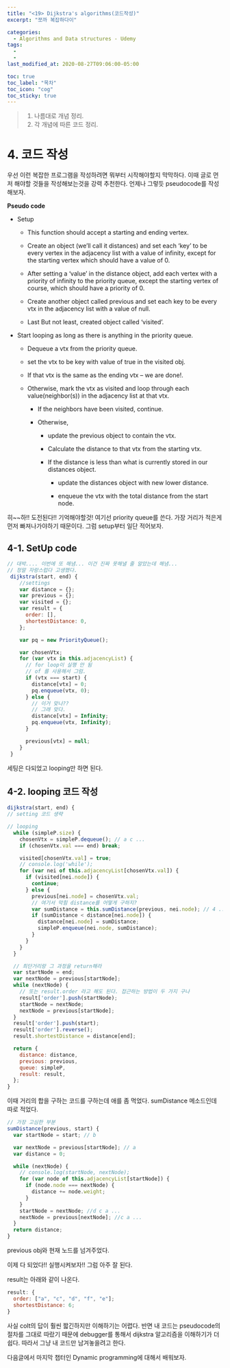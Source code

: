 ```yaml
---
title: "<19> Dijkstra's algorithms(코드작성)"
excerpt: "쪼까 복잡하다이"

categories:
  - Algorithms and Data structures - Udemy
tags:
  -
  -
last_modified_at: 2020-08-27T09:06:00-05:00

toc: true
toc_label: "목차"
toc_icon: "cog"
toc_sticky: true
---
```


> 1. 나름대로 개념 정리.
> 2. 각 개념에 따른 코드 정리.

# 4. 코드 작성

우선 이런 복잡한 프로그램을 작성하려면 뭐부터 시작해야할지 막막하다.
이때 글로 먼저 해야할 것들을 작성해보는것을 강력 추천한다. 언제나 그렇듯 pseudocode를 작성해보자.

**Pseudo code**

- Setup

  - This function should accept a starting and ending vertex.

  - Create an object (we’ll call it distances) and set each ‘key’ to be every vertex in the adjacency list with a value of infinity, except for the starting vertex which should have a value of 0.

  - After setting a ‘value’ in the distance object, add each vertex with a priority of infinity to the priority queue, except the starting vertex of course, which should have a priority of 0.

  - Create another object called previous and set each key to be every vtx in the adjacency list with a value of null.

  - Last But not least, created object called ‘visited’.

- Start looping as long as there is anything in the priority queue.

  - Dequeue a vtx from the priority queue.

  - set the vtx to be key with value of true in the visited obj.

  - If that vtx is the same as the ending vtx – we are done!.

  - Otherwise, mark the vtx as visited and loop through each value(neighbor(s)) in the adjacency list at that vtx.

    - If the neighbors have been visited, continue.

    - Otherwise,

      - update the previous object to contain the vtx.

      - Calculate the distance to that vtx from the starting vtx.

      - If the distance is less than what is currently stored in our distances object.

        - update the distances object with new lower distance.

        - enqueue the vtx with the total distance from the start node.

히~~하!! 도전된다!! 기억해야할것! 여기선 priority queue를 쓴다. 가장 거리가 적은게 먼저 빠져나가야하기 때문이다. 그럼 setup부터 일단 적어보자.

## 4-1. SetUp code

```javascript
// 대박.... 이번에 또 해냄... 이건 진짜 못해낼 줄 알았는데 해냄...
// 정말 자랑스럽다 고생했다.
 dijkstra(start, end) {
    //settings
    var distance = {};
    var previous = {};
    var visited = {};
    var result = {
      order: [],
      shortestDistance: 0,
    };

    var pq = new PriorityQueue();

    var chosenVtx;
    for (var vtx in this.adjacencyList) {
      // for loop이 실행 안 됨
      // of 를 사용해서 그럼.
      if (vtx === start) {
        distance[vtx] = 0;
        pq.enqueue(vtx, 0);
      } else {
        // 이거 맞나??
        // 그래 맞다.
        distance[vtx] = Infinity;
        pq.enqueue(vtx, Infinity);
      }

      previous[vtx] = null;
    }
 }
```

세팅은 다되었고 looping만 하면 된다.

## 4-2. looping 코드 작성

```javascript
dijkstra(start, end) {
// setting 코드 생략

// looping
  while (simpleP.size) {
    chosenVtx = simpleP.dequeue(); // a c ...
    if (chosenVtx.val === end) break;

    visited[chosenVtx.val] = true;
    // console.log('while');
    for (var nei of this.adjacencyList[chosenVtx.val]) {
      if (visited[nei.node]) {
        continue;
      } else {
        previous[nei.node] = chosenVtx.val;
        // 여기서 막힘 distance를 어떻게 구하지?
        var sumDistance = this.sumDistance(previous, nei.node); // 4 ...
        if (sumDistance < distance[nei.node]) {
          distance[nei.node] = sumDistance;
          simpleP.enqueue(nei.node, sumDistance);
        }
      }
    }
  }

  // 최단거리랑 그 과정을 return해라
  var startNode = end;
  var nextNode = previous[startNode];
  while (nextNode) {
    // 또는 result.order 라고 해도 된다. 접근하는 방법이 두 가지 구나
    result['order'].push(startNode);
    startNode = nextNode;
    nextNode = previous[startNode];
  }
  result['order'].push(start);
  result['order'].reverse();
  result.shortestDistance = distance[end];

  return {
    distance: distance,
    previous: previous,
    queue: simpleP,
    result: result,
  };
}
```

이때 거리의 합을 구하는 코드를 구하는데 애를 좀 먹었다. sumDistance 메소드인데 따로 적었다.

```javascript
// 가장 고심한 부분
sumDistance(previous, start) {
  var startNode = start; // b

  var nextNode = previous[startNode]; // a
  var distance = 0;

  while (nextNode) {
    // console.log(startNode, nextNode);
    for (var node of this.adjacencyList[startNode]) {
      if (node.node === nextNode) {
        distance += node.weight;
      }
    }
    startNode = nextNode; //d c a ...
    nextNode = previous[nextNode]; //c a ...
  }
  return distance;
}
```

previous obj와 현재 노드를 넘겨주었다.

이제 다 되었다!! 실행시켜보자!! 그럼 아주 잘 된다.

result는 아래와 같이 나온다.

```javascript
result: {
  order: ["a", "c", "d", "f", "e"];
  shortestDistance: 6;
}
```

사실 colt의 답이 훨씬 짧긴하지만 이해하기는 어렵다. 반면 내 코드는 pseudocode의 절차를 그대로 따랐기 때문에 debugger를 통해서 dijkstra 알고리즘을 이해하기가 더 쉽다. 따라서 그냥 내 코드만 남겨놓을려고 한다.

다음글에서 마지막 챕터인 Dynamic programming에 대해서 배워보자.
